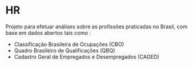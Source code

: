 # HR

Projeto para efetuar análises sobre as profissões praticadas no Brasil, com base em dados abertos tais como :
* Classificação Brasileira de Ocupações (CBO)
* Quadro Brasileiro de Qualificações (QBQ)
* Cadastro Geral de Empregados e Desempregados (CAGED)
